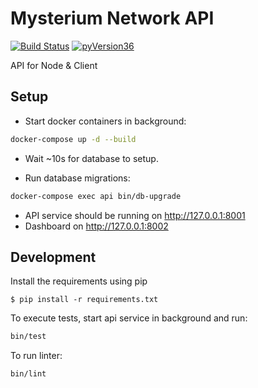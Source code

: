 # Mysterium Network API

[![Build Status](https://travis-ci.org/MysteriumNetwork/api.svg?branch=master)](https://travis-ci.org/MysteriumNetwork/api)
[![pyVersion36](https://img.shields.io/badge/python-3.6-blue.svg)](https://www.python.org/downloads/)

API for Node & Client

## Setup

- Start docker containers in background:
```bash
docker-compose up -d --build
```

- Wait ~10s for database to setup.

- Run database migrations:
```bash
docker-compose exec api bin/db-upgrade
```

- API service should be running on http://127.0.0.1:8001
- Dashboard on http://127.0.0.1:8002

## Development

Install the requirements using pip
```
$ pip install -r requirements.txt
```

To execute tests, start api service in background and run:
```bash
bin/test
```

To run linter:
```bash
bin/lint
```
